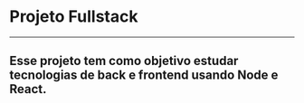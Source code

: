 # Projeto Fullstack
----------------------------------------------------------------------------

## Esse projeto tem como objetivo estudar tecnologias de back e frontend usando Node e React. 
